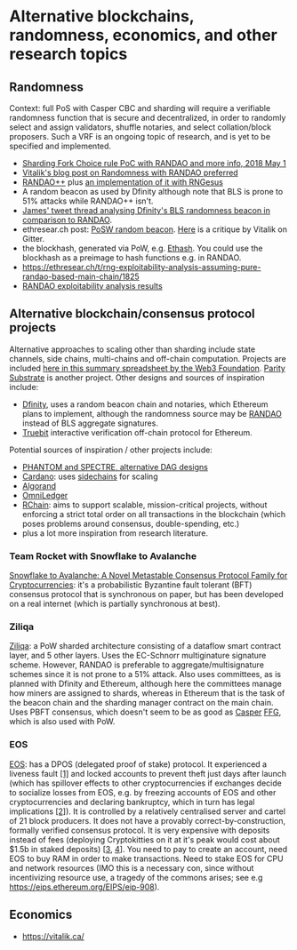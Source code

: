 # Alternative blockchains, randomness, economics, and other research topics

## Randomness

Context: full PoS with Casper CBC and sharding will require a verifiable randomness function that is secure and decentralized, in order to randomly select and assign validators, shuffle notaries, and select collation/block proposers. Such a VRF is an ongoing topic of research, and is yet to be specified and implemented. 

-   [Sharding Fork Choice rule PoC with RANDAO and more info, 2018 May 1](https://twitter.com/VitalikButerin/status/991021062811930624)
-   [Vitalik's blog post on Randomness with RANDAO preferred](https://vitalik.ca/files/randomness.html)
-   [RANDAO++](https://twitter.com/VitalikButerin/status/734735362493427713) plus [an implementation of it with RNGesus](https://github.com/zweicoder/RNGesus)
-   A random beacon as used by Dfinity although note that BLS is prone to 51% attacks while RANDAO++ isn't.
-   [James' tweet thread analysing Dfinity's BLS randomness beacon in comparison to RANDAO](https://twitter.com/JamesCRay01/status/984289250400075777).
-   ethresear.ch post: [PoSW random beacon](https://ethresear.ch/t/posw-random-beacon/1814). [Here](https://gitter.im/ethereum/sharding?at=5adf53096d7e07082b2bdf44) is a critique by Vitalik on Gitter.
-   the blockhash, generated via PoW, e.g. [Ethash](https://ethereum.github.io/yellowpaper/paper.pdf#appendix.J). You could use the blockhash as a preimage to hash functions e.g. in RANDAO.
-   <https://ethresear.ch/t/rng-exploitability-analysis-assuming-pure-randao-based-main-chain/1825>
-   [RANDAO exploitability analysis results](https://gitter.im/ethereum/sharding?at=5af228fc40f24c43046242f9)

## Alternative blockchain/consensus protocol projects

Alternative approaches to scaling other than sharding include state channels, side chains, multi-chains and off-chain computation. Projects are included [here in this summary spreadsheet by the Web3 Foundation](https://docs.google.com/spreadsheets/d/1BQ0bK_LhSQvxtvXryVoIcmxeKMuVJCq6oD0aS5_hpC8). [Parity Substrate](https://www.reddit.com/r/ethereum/comments/8dgoup/parity_substrate/) is another project. Other designs and sources of inspiration include:

-   [Dfinity](https://www.dfinity.org/pdf-viewer/pdfs/viewer?file=../library/dfinity-consensus.pdf), uses a random beacon chain and notaries, which Ethereum plans to implement, although the randomness source may be [RANDAO](https://github.com/ethereum/research/blob/master/sharding_fork_choice_poc/beacon_chain_node.py) instead of BLS aggregate signatures.
-   [Truebit](https://truebit.io/) interactive verification off-chain protocol for Ethereum.

Potential sources of inspiration / other projects include:

-   [PHANTOM and SPECTRE, alternative DAG designs](https://ethresear.ch/t/phantom-and-spectre-by-a-zohar-and-y-sompolinsky/1888)
-   [Cardano](https://cardanodocs.com/introduction/): uses [sidechains](https://www.blockstream.com/sidechains.pdf) for scaling
-   [Algorand](https://www.algorand.com/whitepapers/)
-   [OmniLedger](https://eprint.iacr.org/2017/406.pdf)
-   [RChain](http://architecture-docs.readthedocs.io/introduction/motivation.html): aims to support scalable, mission-critical projects, without enforcing a strict total order on all transactions in the blockchain (which poses problems around consensus, double-spending, etc.)
-   plus a lot more inspiration from research literature.

### Team Rocket with Snowflake to Avalanche

[Snowflake to Avalanche: A Novel Metastable Consensus Protocol Family for
Cryptocurrencies](https://ipfs.io/ipfs/QmUy4jh5mGNZvLkjies1RWM4YuvJh5o2FYopNPVYwrRVGV): it's a probabilistic Byzantine fault tolerant (BFT) consensus protocol that is synchronous on paper, but has been developed on a real internet (which is partially synchronous at best).

### Ziliqa

[Ziliqa](https://docs.zilliqa.com/whitepaper.pdf): a PoW sharded architecture consisting of a dataflow smart contract layer, and 5 other layers. Uses the EC-Schnorr multiginature signature scheme. However, RANDAO is preferable to aggregate/multisignature schemes since it is not prone to a 51% attack. Also uses committees, as is planned with Dfinity and Ethereum, although here the committees manage how miners are assigned to shards, whereas in Ethereum that is the task of the beacon chain and the sharding manager contract on the main chain. Uses PBFT consensus, which doesn't seem to be as good as [Casper](/concepts/casper-proof-of-stake-compendium.md) [FFG](https://eips.ethereum.org/EIPS/eip-1011), which is also used with PoW.

### EOS

[EOS](https://eos.io/): has a DPOS (delegated proof of stake) protocol. It experienced a liveness fault [\[1\]](https://www.coindesk.com/cold-reception-crypto-reacted-eos-blockchain-freeze/) and locked accounts to prevent theft just days after launch (which has spillover effects to other cryptocurrencies if exchanges decide to socialize losses from EOS, e.g. by freezing accounts of EOS and other cryptocurrencies and declaring bankruptcy, which in turn has legal implications [\[2\]](https://www.coindesk.com/eos-locked-7-accounts-implications-everyone-crypto/)). It is controlled by a relatively centralised server and cartel of 21 block producers. It does not have a provably correct-by-construction, formally verified consensus protocol. It is very expensive with deposits instead of fees (deploying Cryptokitties on it at it's peak would cost about $1.5b in staked deposits) \[[3](https://ethresear.ch/t/against-replacing-transaction-fees-with-deposits/940/3), [4](https://ethresear.ch/t/against-replacing-transaction-fees-with-deposits/940?u=jamesray1)]. You need to pay to create an account, need EOS to buy RAM in order to make transactions. Need to stake EOS for CPU and network resources (IMO this is a necessary con, since without incentivizing resource use, a tragedy of the commons arises; see e.g <https://eips.ethereum.org/EIPS/eip-908>).

## Economics

-   <https://vitalik.ca/>

